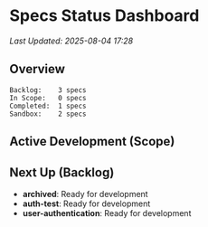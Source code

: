 # Specs Status Dashboard
*Last Updated: 2025-08-04 17:28*

## Overview
```
Backlog:    3 specs
In Scope:   0 specs  
Completed:  1 specs
Sandbox:    2 specs
```

## Active Development (Scope)

## Next Up (Backlog)
- **archived**: Ready for development
- **auth-test**: Ready for development
- **user-authentication**: Ready for development
